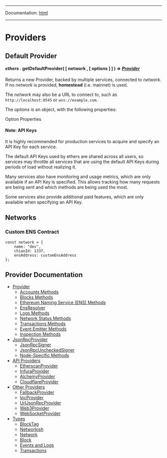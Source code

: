 -----

Documentation: [html](https://docs.ethers.io/)

-----

Providers
=========

Default Provider
----------------

#### *ethers* . **getDefaultProvider**( [ network , [ options ] ] ) => *[Provider](/v5/api/providers/provider/)*

Returns a new Provider, backed by multiple services, connected to *network*. If no *network* is provided, **homestead** (i.e. mainnet) is used.

The *network* may also be a URL to connect to, such as `http://localhost:8545` or `wss://example.com`.

The *options* is an object, with the following properties:


Option Properties



#### Note: API Keys

It is highly recommended for production services to acquire and specify an API Key for each service.

The default API Keys used by ethers are shared across all users, so services may throttle all services that are using the default API Keys during periods of load without realizing it.

Many services also have monitoring and usage metrics, which are only available if an API Key is specified. This allows tracking how many requests are being sent and which methods are being used the most.

Some services also provide additional paid features, which are only available when specifying an API Key.


Networks
--------

### Custom ENS Contract

```
const network = {
    name: "dev",
    chianId: 1337,
    ensAddress: customEnsAddress
};
```

Provider Documentation
----------------------

* [Provider](provider)
  * [Accounts Methods](provider)
  * [Blocks Methods](provider)
  * [Ethereum Naming Service (ENS) Methods](provider)
  * [EnsResolver](provider)
  * [Logs Methods](provider)
  * [Network Status Methods](provider)
  * [Transactions Methods](provider)
  * [Event Emitter Methods](provider)
  * [Inspection Methods](provider)
* [JsonRpcProvider](jsonrpc-provider)
  * [JsonRpcSigner](jsonrpc-provider)
  * [JsonRpcUncheckedSigner](jsonrpc-provider)
  * [Node-Specific Methods](jsonrpc-provider)
* [API Providers](api-providers)
  * [EtherscanProvider](api-providers)
  * [InfuraProvider](api-providers)
  * [AlchemyProvider](api-providers)
  * [CloudflareProvider](api-providers)
* [Other Providers](other)
  * [FallbackProvider](other)
  * [IpcProvider](other)
  * [UrlJsonRpcProvider](other)
  * [Web3Provider](other)
  * [WebSocketProvider](other)
* [Types](types)
  * [BlockTag](types)
  * [Networkish](types)
  * [Network](types)
  * [Block](types)
  * [Events and Logs](types)
  * [Transactions](types)

